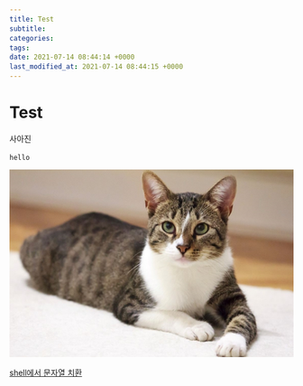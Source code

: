 ```yaml
---
title: Test
subtitle: 
categories: 
tags: 
date: 2021-07-14 08:44:14 +0000
last_modified_at: 2021-07-14 08:44:15 +0000
---
```

# Test

사아진

`hello`

![/assets/images/2021/07/14/Test/Untitled.png](/assets/images/2021/07/14/Test/Untitled.png)

[shell에서 문자열 치환](https://www.notion.so/shell-c34ea2cc03644609ae9b74ed40aecc2f)